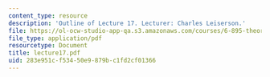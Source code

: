 ```yaml
---
content_type: resource
description: 'Outline of Lecture 17. Lecturer: Charles Leiserson.'
file: https://ol-ocw-studio-app-qa.s3.amazonaws.com/courses/6-895-theory-of-parallel-systems-sma-5509-fall-2003/283e951cf53450e9879bc1fd2cf01366_lecture17.pdf
file_type: application/pdf
resourcetype: Document
title: lecture17.pdf
uid: 283e951c-f534-50e9-879b-c1fd2cf01366
---
```

